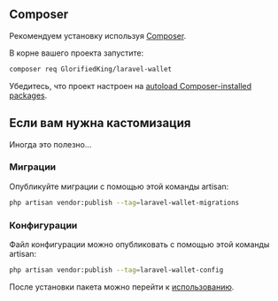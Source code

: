## Composer

Рекомендуем установку используя [Composer](https://getcomposer.org/).

В корне вашего проекта запустите:

```bash
composer req GlorifiedKing/laravel-wallet
```

Убедитесь, что проект настроен на [autoload Composer-installed packages](https://getcomposer.org/doc/01-basic-usage.md#autoloading).

## Если вам нужна кастомизация

Иногда это полезно...

### Миграции
Опубликуйте миграции с помощью этой команды artisan:
```bash
php artisan vendor:publish --tag=laravel-wallet-migrations
```

### Конфигурации
Файл конфигурации можно опубликовать с помощью этой команды artisan:
```bash
php artisan vendor:publish --tag=laravel-wallet-config
```

После установки пакета можно перейти к [использованию](basic-usage).
